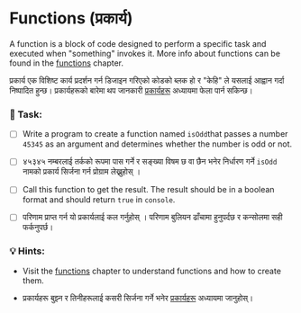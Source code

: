 # Functions (प्रकार्य)

A function is a block of code designed to perform a specific task and executed when "something" invokes it. More info about functions can be found in the [functions](../functions/) chapter.

प्रकार्य एक विशिष्ट कार्य प्रदर्शन गर्न डिजाइन गरिएको कोडको ब्लक हो र "केहि" ले यसलाई आह्वान गर्दा निष्पादित हुन्छ। प्रकार्यहरूको बारेमा थप जानकारी [प्रकार्यहरू](../functions/) अध्यायमा फेला पार्न सकिन्छ।

### 📝 Task:

- [ ] Write a program to create a function named `isOdd`that passes a number `45345` as an argument and determines whether the number is odd or not.

- [ ] ४५३४५ नम्बरलाई तर्कको रूपमा पास गर्ने र सङ्ख्या विषम छ वा छैन भनेर निर्धारण गर्ने `isOdd` नामको प्रकार्य सिर्जना गर्न प्रोग्राम लेख्नुहोस् ।
- [ ] Call this function to get the result. The result should be in a boolean format and should return `true` in `console`.&#x20;
- [ ] परिणाम प्राप्त गर्न यो प्रकार्यलाई कल गर्नुहोस् । परिणाम बुलियन ढाँचामा हुनुपर्दछ र कन्सोलमा सही फर्कनुपर्छ।

### 💡 Hints:

- Visit the [functions](../functions/) chapter to understand functions and how to create them.

- प्रकार्यहरू बुझ्न र तिनीहरूलाई कसरी सिर्जना गर्ने भनेर [प्रकार्यहरू](../functions/) अध्यायमा जानुहोस्।
